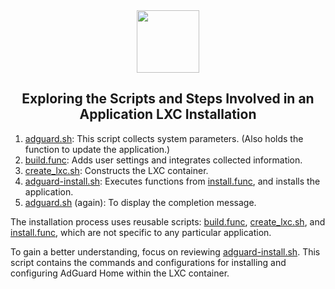 <div align="center">
<img src="https://raw.githubusercontent.com/vcano5/ProxmoxVE/main/misc/images/logo.png" height="100px" />
</div>
<h2><div align="center">Exploring the Scripts and Steps Involved in an Application LXC Installation</div></h2>

1) [adguard.sh](https://github.com/vcano5/ProxmoxVE/blob/main/ct/adguard.sh): This script collects system parameters. (Also holds the function to update the application.)
2) [build.func](https://github.com/vcano5/ProxmoxVE/blob/main/misc/build.func): Adds user settings and integrates collected information.
3) [create_lxc.sh](https://github.com/vcano5/ProxmoxVE/blob/main/misc/create_lxc.sh): Constructs the LXC container.
4) [adguard-install.sh](https://github.com/vcano5/ProxmoxVE/blob/main/install/adguard-install.sh): Executes functions from [install.func](https://github.com/vcano5/ProxmoxVE/blob/main/misc/install.func), and installs the application.
5) [adguard.sh](https://github.com/vcano5/ProxmoxVE/blob/main/ct/adguard.sh) (again): To display the completion message.

The installation process uses reusable scripts: [build.func](https://github.com/vcano5/ProxmoxVE/blob/main/misc/build.func), [create_lxc.sh](https://github.com/vcano5/ProxmoxVE/blob/main/misc/create_lxc.sh), and [install.func](https://github.com/vcano5/ProxmoxVE/blob/main/misc/install.func), which are not specific to any particular application.

To gain a better understanding, focus on reviewing [adguard-install.sh](https://github.com/vcano5/ProxmoxVE/blob/main/install/adguard-install.sh). This script contains the commands and configurations for installing and configuring AdGuard Home within the LXC container.
